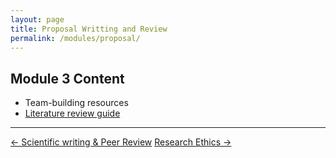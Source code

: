 ```yaml
---
layout: page
title: Proposal Writting and Review
permalink: /modules/proposal/
---
```

## Module 3 Content
- Team-building resources
- [Literature review guide](link)

---

<div class="module-nav">
  <a href="/Bioinspired-Communication-Ethics/modules/paper/" class="btn">← Scientific writing & Peer Review</a>
  <a href="/Bioinspired-Communication-Ethics/modules/ethics/" class="btn"> Research Ethics →</a>
</div>
